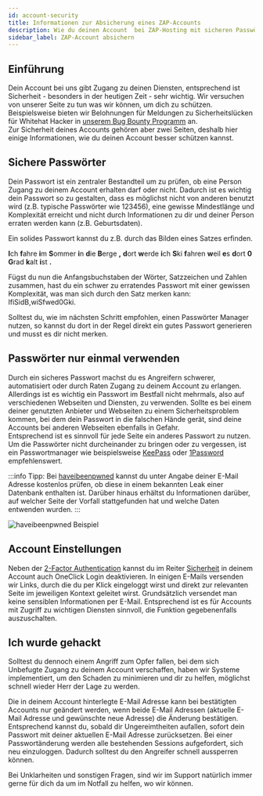 ```yaml
---
id: account-security
title: Informationen zur Absicherung eines ZAP-Accounts
description: Wie du deinen Account  bei ZAP-Hosting mit sicheren Passwörtern und 2-Faktor-Authentifizierung absichern kannst - ZAP-Hosting.com Dokumentation
sidebar_label: ZAP-Account absichern
---
```




## Einführung

Dein Account bei uns gibt Zugang zu deinen Diensten, entsprechend ist Sicherheit - besonders in der heutigen Zeit - sehr wichtig. Wir versuchen von unserer Seite zu tun was wir können, um dich zu schützen. Beispielsweise bieten wir Belohnungen für Meldungen zu Sicherheitslücken für Whitehat Hacker in [unserem Bug Bounty Programm](https://zap-hosting.com/de/sicherheit/) an.  
Zur Sicherheit deines Accounts gehören aber zwei Seiten, deshalb hier einige Informationen, wie du deinen Account besser schützen kannst.

## Sichere Passwörter

Dein Passwort ist ein zentraler Bestandteil um zu prüfen, ob eine Person Zugang zu deinem Account erhalten darf oder nicht. Dadurch ist es wichtig dein Passwort so zu gestalten, dass es möglichst nicht von anderen benutzt wird (z.B. typische Passwörter wie 123456), eine gewisse Mindestlänge und Komplexität erreicht und nicht durch Informationen zu dir und deiner Person erraten werden kann (z.B. Geburtsdaten).

Ein solides Passwort kannst du z.B. durch das Bilden eines Satzes erfinden.

**I**ch **f**ahre **i**m **S**ommer **i**n **d**ie **B**erge **,** **d**ort **w**erde **i**ch **S**ki **f**ahren **w**eil **e**s **d**ort **0** **G**rad **k**alt **i**st **.**

Fügst du nun die Anfangsbuchstaben der Wörter, Satzzeichen und Zahlen zusammen, hast du ein schwer zu erratendes Passwort mit einer gewissen Komplexität, was man sich durch den Satz merken kann:
IfiSidB,wiSfwed0Gki.

Solltest du, wie im nächsten Schritt empfohlen, einen Passwörter Manager nutzen, so kannst du dort in der Regel direkt ein gutes Passwort generieren und musst es dir nicht merken.

## Passwörter nur einmal verwenden

Durch ein sicheres Passwort machst du es Angreifern schwerer, automatisiert oder durch Raten Zugang zu deinem Account zu erlangen. Allerdings ist es wichtig ein Passwort im Bestfall nicht mehrmals, also auf verschiedenen Webseiten und Diensten, zu verwenden. Sollte es bei einem deiner genutzten Anbieter und Webseiten zu einem Sicherheitsproblem kommen, bei dem dein Passwort in die falschen Hände gerät, sind deine Accounts bei anderen Webseiten ebenfalls in Gefahr.  
Entsprechend ist es sinnvoll für jede Seite ein anderes Passwort zu nutzen. Um die Passwörter nicht durcheinander zu bringen oder zu vergessen, ist ein Passwortmanager wie beispielsweise [KeePass](https://keepass.info/) oder [1Password](https://1password.com/) empfehlenswert.

:::info
Tipp: Bei [haveibeenpwned](https://haveibeenpwned.com/) kannst du unter Angabe deiner E-Mail Adresse kostenlos prüfen, ob diese in einem bekannten Leak einer Datenbank enthalten ist. Darüber hinaus erhältst du Informationen darüber, auf welcher Seite der Vorfall stattgefunden hat und welche Daten entwenden wurden.
:::

![haveibeenpwned Beispiel](https://screensaver01.zap-hosting.com/index.php/s/t6KrTmmPertFciD/preview)

## Account Einstellungen

Neben der [2-Factor Authentication](https://zap-hosting.com/guides/docs/de/account_2factor/) kannst du im Reiter [Sicherheit](https://zap-hosting.com/de/customer/home/security/) in deinem Account auch OneClick Login deaktivieren. In einigen E-Mails versenden wir Links, durch die du per Klick eingeloggt wirst und direkt zur relevanten Seite im jeweiligen Kontext geleitet wirst. Grundsätzlich versendet man keine sensiblen Informationen per E-Mail. Entsprechend ist es für Accounts mit Zugriff zu wichtigen Diensten sinnvoll, die Funktion gegebenenfalls auszuschalten.

## Ich wurde gehackt

Solltest du dennoch einem Angriff zum Opfer fallen, bei dem sich Unbefugte Zugang zu deinem Account verschaffen, haben wir Systeme implementiert, um den Schaden zu minimieren und dir zu helfen, möglichst schnell wieder Herr der Lage zu werden.

Die in deinem Account hinterlegte E-Mail Adresse kann bei bestätigten Accounts nur geändert werden, wenn beide E-Mail Adressen (aktuelle E-Mail Adresse und gewünschte neue Adresse) die Änderung bestätigen. Entsprechend kannst du, sobald dir Ungereimtheiten aufallen, sofort dein Passwort mit deiner aktuellen E-Mail Adresse zurücksetzen. Bei einer Passwortänderung werden alle bestehenden Sessions aufgefordert, sich neu einzuloggen. Dadurch solltest du den Angreifer schnell aussperren können.

Bei Unklarheiten und sonstigen Fragen, sind wir im Support natürlich immer gerne für dich da um im Notfall zu helfen, wo wir können.
